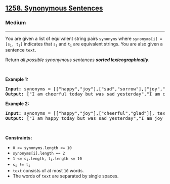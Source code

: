 <h2><a href="https://leetcode.com/problems/synonymous-sentences/">1258. Synonymous Sentences</a></h2><h3>Medium</h3><hr><div><p>You are given a list of equivalent string pairs <code>synonyms</code> where <code>synonyms[i] = [s<sub>i</sub>, t<sub>i</sub>]</code> indicates that <code>s<sub>i</sub></code> and <code>t<sub>i</sub></code> are equivalent strings. You are also given a sentence <code>text</code>.</p>

<p>Return <em>all possible synonymous sentences <strong>sorted lexicographically</strong></em>.</p>

<p>&nbsp;</p>
<p><strong>Example 1:</strong></p>

<pre><strong>Input:</strong> synonyms = [["happy","joy"],["sad","sorrow"],["joy","cheerful"]], text = "I am happy today but was sad yesterday"
<strong>Output:</strong> ["I am cheerful today but was sad yesterday","I am cheerful today but was sorrow yesterday","I am happy today but was sad yesterday","I am happy today but was sorrow yesterday","I am joy today but was sad yesterday","I am joy today but was sorrow yesterday"]
</pre>

<p><strong>Example 2:</strong></p>

<pre><strong>Input:</strong> synonyms = [["happy","joy"],["cheerful","glad"]], text = "I am happy today but was sad yesterday"
<strong>Output:</strong> ["I am happy today but was sad yesterday","I am joy today but was sad yesterday"]
</pre>

<p>&nbsp;</p>
<p><strong>Constraints:</strong></p>

<ul>
	<li><code>0 &lt;= synonyms.length &lt;= 10</code></li>
	<li><code>synonyms[i].length == 2</code></li>
	<li><code>1 &lt;= s<sub>i</sub>.length,<sub> </sub>t<sub>i</sub>.length &lt;= 10</code></li>
	<li><code>s<sub>i</sub> != t<sub>i</sub></code></li>
	<li><code>text</code> consists of at most <code>10</code> words.</li>
	<li>The words of <code>text</code> are separated by single spaces.</li>
</ul>
</div>